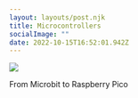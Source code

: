 ```yaml
---
layout: layouts/post.njk
title: Microcontrollers
socialImage: ""
date: 2022-10-15T16:52:01.942Z
---
```

![](/images/untitled1.png)

From Microbit to Raspberry Pico